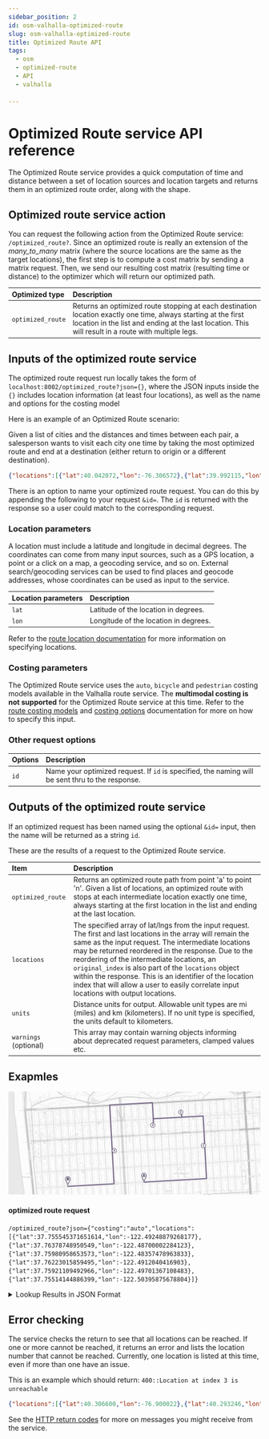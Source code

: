 ```yaml
---
sidebar_position: 2
id: osm-valhalla-optimized-route
slug: osm-valhalla-optimized-route
title: Optimized Route API
tags:
  - osm
  - optimized-route
  - API
  - valhalla

---
```


# Optimized Route service API reference

The Optimized Route service provides a quick computation of time and distance between a set of location sources and location targets and returns them in an optimized route order, along with the shape.

## Optimized route service action

You can request the following action from the Optimized Route service: `/optimized_route?`. Since an optimized route is really an extension of the *many_to_many* matrix (where the source locations are the same as the target locations), the first step is to compute a cost matrix by sending a matrix request.  Then, we send our resulting cost matrix (resulting time or distance) to the optimizer which will return our optimized path.

| Optimized type | Description |
| :--------- | :----------- |
| `optimized_route` | Returns an optimized route stopping at each destination location exactly one time, always starting at the first location in the list and ending at the last location. This will result in a route with multiple legs.  |

## Inputs of the optimized route service

The optimized route request run locally takes the form of `localhost:8002/optimized_route?json={}`, where the JSON inputs inside the `{}` includes location information (at least four locations), as well as the name and options for the costing model

Here is an example of an Optimized Route scenario:

Given a list of cities and the distances and times between each pair, a salesperson wants to visit each city one time by taking the most optimized route and end at a destination (either return to origin or a different destination).

```json
{"locations":[{"lat":40.042072,"lon":-76.306572},{"lat":39.992115,"lon":-76.781559},{"lat":39.984519,"lon":-76.6956},{"lat":39.996586,"lon":-76.769028},{"lat":39.984322,"lon":-76.706672}],"costing":"auto","directions_options":{"units":"miles"}}
```

There is an option to name your optimized route request. You can do this by appending the following to your request `&id=`.  The `id` is returned with the response so a user could match to the corresponding request.

### Location parameters

A location must include a latitude and longitude in decimal degrees. The coordinates can come from many input sources, such as a GPS location, a point or a click on a map, a geocoding service, and so on. External search/geocoding services can be used to find places and geocode addresses, whose coordinates can be used as input to the service.

| Location parameters | Description |
| :--------- | :----------- |
| `lat` | Latitude of the location in degrees. |
| `lon` | Longitude of the location in degrees. |

Refer to the [route location documentation](./turn-by-turn/api-reference.md#locations) for more information on specifying locations.

### Costing parameters

The Optimized Route service uses the `auto`, `bicycle` and `pedestrian` costing models available in the Valhalla route service. The **multimodal costing is not supported** for the Optimized Route service at this time.  Refer to the [route costing models](./turn-by-turn/api-reference.md#costing-models) and [costing options](./turn-by-turn/api-reference.md#costing-options) documentation for more on how to specify this input.

### Other request options

| Options | Description |
| :------------------ | :----------- |
| `id` | Name your optimized request. If `id` is specified, the naming will be sent thru to the response. |

## Outputs of the optimized route service

If an optimized request has been named using the optional `&id=` input, then the name will be returned as a string `id`.

These are the results of a request to the Optimized Route service.

| Item | Description |
| :---- | :----------- |
| `optimized_route` | Returns an optimized route path from point 'a' to point 'n'.  Given a list of locations, an optimized route with stops at each intermediate location exactly one time, always starting at the first location in the list and ending at the last location.|
| `locations` | The specified array of lat/lngs from the input request.  The first and last locations in the array will remain the same as the input request.  The intermediate locations may be returned reordered in the response.  Due to the reordering of the intermediate locations, an `original_index` is also part of the `locations` object within the response.  This is an identifier of the location index that will allow a user to easily correlate input locations with output locations. |
| `units` | Distance units for output. Allowable unit types are mi (miles) and km (kilometers). If no unit type is specified, the units default to kilometers. |
| `warnings` (optional) | This array may contain warning objects informing about deprecated request parameters, clamped values etc. | 

## Exapmles

![Routing settings](../../../../static/img/openstreetmap/valhalla/optimized-route-example.png)
#### optimized route request

`/optimized_route?json={"costing":"auto","locations":[{"lat":37.755545371651614,"lon":-122.49248879268177},{"lat":37.76378748950549,"lon":-122.48700002284123},{"lat":37.75980958653573,"lon":-122.48357478963833},{"lat":37.76223015859495,"lon":-122.4912040416903},{"lat":37.75921109492966,"lon":-122.49701367108483},{"lat":37.75514144886399,"lon":-122.50395875678804}]}`


<details>
  <summary>Lookup Results in JSON Format</summary>

```xml title="Lookup Results in JSON Format"
{
  "trip": {
      "locations": [
          {
              "type": "break",
              "lat": 37.755545,
              "lon": -122.492488,
              "side_of_street": "left",
              "original_index": 0
          },
          {
              "type": "break",
              "lat": 37.759809,
              "lon": -122.483574,
              "side_of_street": "left",
              "original_index": 2
          },
          {
              "type": "break",
              "lat": 37.763787,
              "lon": -122.487,
              "side_of_street": "left",
              "original_index": 1
          },
          {
              "type": "break",
              "lat": 37.76223,
              "lon": -122.491204,
              "side_of_street": "right",
              "original_index": 3
          },
          {
              "type": "break",
              "lat": 37.759211,
              "lon": -122.497013,
              "side_of_street": "left",
              "original_index": 4
          },
          {
              "type": "break",
              "lat": 37.755141,
              "lon": -122.503958,
              "side_of_street": "right",
              "original_index": 5
          }
      ],
      "legs": [
          {
              "maneuvers": [
                  {
                      "type": 3,
                      "instruction": "Drive east on Moraga Street.",
                      "verbal_succinct_transition_instruction": "Drive east.",
                      "verbal_pre_transition_instruction": "Drive east on Moraga Street.",
                      "verbal_post_transition_instruction": "Continue for 800 meters.",
                      "street_names": [
                          "Moraga Street"
                      ],
                      "time": 99.698,
                      "length": 0.829,
                      "cost": 220.654,
                      "begin_shape_index": 0,
                      "end_shape_index": 10,
                      "travel_mode": "drive",
                      "travel_type": "car"
                  },
                  {
                      "type": 15,
                      "instruction": "Turn left onto 25th Avenue.",
                      "verbal_transition_alert_instruction": "Turn left onto 25th Avenue.",
                      "verbal_succinct_transition_instruction": "Turn left.",
                      "verbal_pre_transition_instruction": "Turn left onto 25th Avenue.",
                      "verbal_post_transition_instruction": "Continue for 400 meters.",
                      "street_names": [
                          "25th Avenue"
                      ],
                      "time": 42.183,
                      "length": 0.445,
                      "cost": 109.514,
                      "begin_shape_index": 10,
                      "end_shape_index": 15,
                      "travel_mode": "drive",
                      "travel_type": "car"
                  },
                  {
                      "type": 6,
                      "instruction": "Your destination is on the left.",
                      "verbal_transition_alert_instruction": "Your destination will be on the left.",
                      "verbal_pre_transition_instruction": "Your destination is on the left.",
                      "time": 0.0,
                      "length": 0.0,
                      "cost": 0.0,
                      "begin_shape_index": 15,
                      "end_shape_index": 15,
                      "travel_mode": "drive",
                      "travel_type": "car"
                  }
              ],
              "summary": {
                  "has_time_restrictions": false,
                  "has_toll": false,
                  "has_highway": false,
                  "has_ferry": false,
                  "min_lat": 37.755411,
                  "min_lon": -122.492479,
                  "max_lat": 37.75982,
                  "max_lon": -122.483052,
                  "time": 141.882,
                  "length": 1.275,
                  "cost": 330.169
              },
              "shape": "g`l_gA|bjshFiAot@}AyaA}A_bA_BabA}A}aAo@o`@m@o`@}A}aA_BabA}A{aAssBdGwmBvFwDJsDJyIV"
          },
          {
              "maneuvers": [
                  {
                      "type": 3,
                      "instruction": "Drive north on 25th Avenue.",
                      "verbal_succinct_transition_instruction": "Drive north. Then, in 400 meters, Turn left onto Irving Street.",
                      "verbal_pre_transition_instruction": "Drive north on 25th Avenue. Then, in 400 meters, Turn left onto Irving Street.",
                      "verbal_post_transition_instruction": "Continue for 400 meters.",
                      "street_names": [
                          "25th Avenue"
                      ],
                      "time": 34.835,
                      "length": 0.386,
                      "cost": 83.125,
                      "begin_shape_index": 0,
                      "end_shape_index": 8,
                      "verbal_multi_cue": true,
                      "travel_mode": "drive",
                      "travel_type": "car"
                  },
                  {
                      "type": 15,
                      "instruction": "Turn left onto Irving Street.",
                      "verbal_transition_alert_instruction": "Turn left onto Irving Street.",
                      "verbal_succinct_transition_instruction": "Turn left.",
                      "verbal_pre_transition_instruction": "Turn left onto Irving Street.",
                      "verbal_post_transition_instruction": "Continue for 300 meters.",
                      "street_names": [
                          "Irving Street"
                      ],
                      "time": 27.609,
                      "length": 0.282,
                      "cost": 83.052,
                      "begin_shape_index": 8,
                      "end_shape_index": 16,
                      "travel_mode": "drive",
                      "travel_type": "car"
                  },
                  {
                      "type": 10,
                      "instruction": "Turn right onto 28th Avenue.",
                      "verbal_transition_alert_instruction": "Turn right onto 28th Avenue.",
                      "verbal_succinct_transition_instruction": "Turn right. Then Your destination will be on the left.",
                      "verbal_pre_transition_instruction": "Turn right onto 28th Avenue. Then Your destination will be on the left.",
                      "verbal_post_transition_instruction": "Continue for 70 meters.",
                      "street_names": [
                          "28th Avenue"
                      ],
                      "time": 12.009,
                      "length": 0.072,
                      "cost": 28.812,
                      "begin_shape_index": 16,
                      "end_shape_index": 17,
                      "verbal_multi_cue": true,
                      "travel_mode": "drive",
                      "travel_type": "car"
                  },
                  {
                      "type": 6,
                      "instruction": "Your destination is on the left.",
                      "verbal_transition_alert_instruction": "Your destination will be on the left.",
                      "verbal_pre_transition_instruction": "Your destination is on the left.",
                      "time": 0.0,
                      "length": 0.0,
                      "cost": 0.0,
                      "begin_shape_index": 17,
                      "end_shape_index": 17,
                      "travel_mode": "drive",
                      "travel_type": "car"
                  }
              ],
              "summary": {
                  "has_time_restrictions": false,
                  "has_toll": false,
                  "has_highway": false,
                  "has_ferry": false,
                  "min_lat": 37.75982,
                  "min_lon": -122.486833,
                  "max_lat": 37.763794,
                  "max_lon": -122.483331,
                  "time": 74.454,
                  "length": 0.74,
                  "cost": 194.989
              },
              "shape": "wst_gAdgxrhFq{ApEi@@kDJ[@]@sDJo@BqkBrFb@bXJxGl@z_@`@zVHhFHxEf@`\\~A|aAqg@zA"
          },
          {
              "maneuvers": [
                  {
                      "type": 2,
                      "instruction": "Drive south on 28th Avenue.",
                      "verbal_succinct_transition_instruction": "Drive south. Then Turn right onto Irving Street.",
                      "verbal_pre_transition_instruction": "Drive south on 28th Avenue. Then Turn right onto Irving Street.",
                      "verbal_post_transition_instruction": "Continue for 70 meters.",
                      "street_names": [
                          "28th Avenue"
                      ],
                      "time": 6.499,
                      "length": 0.072,
                      "cost": 7.312,
                      "begin_shape_index": 0,
                      "end_shape_index": 1,
                      "verbal_multi_cue": true,
                      "travel_mode": "drive",
                      "travel_type": "car"
                  },
                  {
                      "type": 10,
                      "instruction": "Turn right onto Irving Street.",
                      "verbal_transition_alert_instruction": "Turn right onto Irving Street.",
                      "verbal_succinct_transition_instruction": "Turn right.",
                      "verbal_pre_transition_instruction": "Turn right onto Irving Street.",
                      "verbal_post_transition_instruction": "Continue for 400 meters.",
                      "street_names": [
                          "Irving Street"
                      ],
                      "time": 39.258,
                      "length": 0.377,
                      "cost": 99.059,
                      "begin_shape_index": 1,
                      "end_shape_index": 5,
                      "travel_mode": "drive",
                      "travel_type": "car"
                  },
                  {
                      "type": 15,
                      "instruction": "Turn left onto 32nd Avenue.",
                      "verbal_transition_alert_instruction": "Turn left onto 32nd Avenue.",
                      "verbal_succinct_transition_instruction": "Turn left. Then Your destination will be on the right.",
                      "verbal_pre_transition_instruction": "Turn left onto 32nd Avenue. Then Your destination will be on the right.",
                      "verbal_post_transition_instruction": "Continue for 80 meters.",
                      "street_names": [
                          "32nd Avenue"
                      ],
                      "time": 9.32,
                      "length": 0.08,
                      "cost": 18.636,
                      "begin_shape_index": 5,
                      "end_shape_index": 6,
                      "verbal_multi_cue": true,
                      "travel_mode": "drive",
                      "travel_type": "car"
                  },
                  {
                      "type": 5,
                      "instruction": "Your destination is on the right.",
                      "verbal_transition_alert_instruction": "Your destination will be on the right.",
                      "verbal_pre_transition_instruction": "Your destination is on the right.",
                      "time": 0.0,
                      "length": 0.0,
                      "cost": 0.0,
                      "begin_shape_index": 6,
                      "end_shape_index": 6,
                      "travel_mode": "drive",
                      "travel_type": "car"
                  }
              ],
              "summary": {
                  "has_time_restrictions": false,
                  "has_toll": false,
                  "has_highway": false,
                  "has_ferry": false,
                  "min_lat": 37.762237,
                  "min_lon": -122.491075,
                  "max_lat": 37.763794,
                  "max_lon": -122.486787,
                  "time": 55.078,
                  "length": 0.529,
                  "cost": 125.008
              },
              "shape": "el|_gAbb_shFpg@{A|A|aA|A~aA~AbbA|A|aA|k@cB"
          },
          {
              "maneuvers": [
                  {
                      "type": 3,
                      "instruction": "Drive north on 32nd Avenue.",
                      "verbal_succinct_transition_instruction": "Drive north. Then, in 300 meters, Turn left onto Lincoln Way.",
                      "verbal_pre_transition_instruction": "Drive north on 32nd Avenue. Then, in 300 meters, Turn left onto Lincoln Way.",
                      "verbal_post_transition_instruction": "Continue for 300 meters.",
                      "street_names": [
                          "32nd Avenue"
                      ],
                      "time": 26.903,
                      "length": 0.295,
                      "cost": 63.751,
                      "begin_shape_index": 0,
                      "end_shape_index": 4,
                      "verbal_multi_cue": true,
                      "travel_mode": "drive",
                      "travel_type": "car"
                  },
                  {
                      "type": 15,
                      "instruction": "Turn left onto Lincoln Way.",
                      "verbal_transition_alert_instruction": "Turn left onto Lincoln Way.",
                      "verbal_succinct_transition_instruction": "Turn left.",
                      "verbal_pre_transition_instruction": "Turn left onto Lincoln Way.",
                      "verbal_post_transition_instruction": "Continue for 600 meters.",
                      "street_names": [
                          "Lincoln Way"
                      ],
                      "time": 40.579,
                      "length": 0.565,
                      "cost": 58.038,
                      "begin_shape_index": 4,
                      "end_shape_index": 18,
                      "travel_mode": "drive",
                      "travel_type": "car"
                  },
                  {
                      "type": 15,
                      "instruction": "Turn left onto 38th Avenue.",
                      "verbal_transition_alert_instruction": "Turn left onto 38th Avenue.",
                      "verbal_succinct_transition_instruction": "Turn left.",
                      "verbal_pre_transition_instruction": "Turn left onto 38th Avenue.",
                      "verbal_post_transition_instruction": "Continue for 600 meters.",
                      "street_names": [
                          "38th Avenue"
                      ],
                      "time": 74.401,
                      "length": 0.602,
                      "cost": 153.07,
                      "begin_shape_index": 18,
                      "end_shape_index": 30,
                      "travel_mode": "drive",
                      "travel_type": "car"
                  },
                  {
                      "type": 6,
                      "instruction": "Your destination is on the left.",
                      "verbal_transition_alert_instruction": "Your destination will be on the left.",
                      "verbal_pre_transition_instruction": "Your destination is on the left.",
                      "time": 0.0,
                      "length": 0.0,
                      "cost": 0.0,
                      "begin_shape_index": 30,
                      "end_shape_index": 30,
                      "travel_mode": "drive",
                      "travel_type": "car"
                  }
              ],
              "summary": {
                  "has_time_restrictions": false,
                  "has_toll": false,
                  "has_highway": false,
                  "has_ferry": false,
                  "min_lat": 37.7592,
                  "min_lon": -122.497638,
                  "max_lat": 37.764883,
                  "max_lon": -122.491025,
                  "time": 141.884,
                  "length": 1.463,
                  "cost": 274.86
              },
              "shape": "{jy_gAbhgshF}k@bB}lBvFyCHsDJ~AzaAFdEL|Hv@nf@FxDFnD~AdbAFhEJhGx@xh@VxPdAvn@DlCfBfiApDKbDK`fBgFrEM|DMT?xfBiFhDIZAZAhDKf}AsE"
          },
          {
              "maneuvers": [
                  {
                      "type": 3,
                      "instruction": "Drive south on 38th Avenue.",
                      "verbal_succinct_transition_instruction": "Drive south.",
                      "verbal_pre_transition_instruction": "Drive south on 38th Avenue.",
                      "verbal_post_transition_instruction": "Continue for 400 meters.",
                      "street_names": [
                          "38th Avenue"
                      ],
                      "time": 53.403,
                      "length": 0.444,
                      "cost": 76.592,
                      "begin_shape_index": 0,
                      "end_shape_index": 4,
                      "travel_mode": "drive",
                      "travel_type": "car"
                  },
                  {
                      "type": 10,
                      "instruction": "Turn right onto Moraga Street.",
                      "verbal_transition_alert_instruction": "Turn right onto Moraga Street.",
                      "verbal_succinct_transition_instruction": "Turn right.",
                      "verbal_pre_transition_instruction": "Turn right onto Moraga Street.",
                      "verbal_post_transition_instruction": "Continue for 600 meters.",
                      "street_names": [
                          "Moraga Street"
                      ],
                      "time": 71.757,
                      "length": 0.613,
                      "cost": 137.615,
                      "begin_shape_index": 4,
                      "end_shape_index": 12,
                      "travel_mode": "drive",
                      "travel_type": "car"
                  },
                  {
                      "type": 5,
                      "instruction": "Your destination is on the right.",
                      "verbal_transition_alert_instruction": "Your destination will be on the right.",
                      "verbal_pre_transition_instruction": "Your destination is on the right.",
                      "time": 0.0,
                      "length": 0.0,
                      "cost": 0.0,
                      "begin_shape_index": 12,
                      "end_shape_index": 12,
                      "travel_mode": "drive",
                      "travel_type": "car"
                  }
              ],
              "summary": {
                  "has_time_restrictions": false,
                  "has_toll": false,
                  "has_highway": false,
                  "has_ferry": false,
                  "min_lat": 37.754905,
                  "min_lon": -122.503942,
                  "max_lat": 37.7592,
                  "max_lon": -122.49698,
                  "time": 125.16,
                  "length": 1.058,
                  "cost": 214.207
              },
              "shape": "_ms_gAvmsshFbOc@psBcGrmBwFzDMF|DtAb|@~A|aA|AzaA|A`bA|A|aA~A~aAl@d`@"
          }
      ],
      "summary": {
          "has_time_restrictions": false,
          "has_toll": false,
          "has_highway": false,
          "has_ferry": false,
          "min_lat": 37.754905,
          "min_lon": -122.503942,
          "max_lat": 37.764883,
          "max_lon": -122.483052,
          "time": 538.459,
          "length": 5.067,
          "cost": 1139.236
      },
      "status_message": "Found route between points",
      "status": 0,
      "units": "kilometers",
      "language": "en-US"
  }
}
```
</details>

## Error checking

The service checks the return to see that all locations can be reached. If one or more cannot be reached, it returns an error and lists the location number that cannot be reached.  Currently, one location is listed at this time, even if more than one have an issue.

This is an example which should return: `400::Location at index 3 is unreachable`

```json
{"locations":[{"lat":40.306600,"lon":-76.900022},{"lat":40.293246,"lon":-76.936230},{"lat":40.448678,"lon":-76.932885},{"lat":40.419753,"lon":-76.999632},{"lat":40.211050,"lon":-76.777071},{"lat":40.306600,"lon":-76.900022}],"costing":"auto"}
```

See the [HTTP return codes](./turn-by-turn/api-reference.md#http-status-codes-and-conditions) for more on messages you might receive from the service.